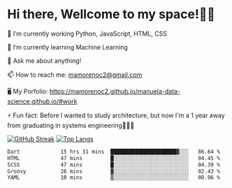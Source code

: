 # Hi there, Wellcome to my space!✌🏾

🔭 I’m currently working Python, JavaScript, HTML, CSS

🌱 I’m currently learning Machine Learning

💬 Ask me about anything!

📫 How to reach me: mamorenoc2@gmail.com

🖥️ My Porfolio: https://mamorenoc2.github.io/manuela-data-science.github.io/#work

⚡ Fun fact: Before I wanted to study architecture, but now I'm a 1 year away from graduating in systems engineering🤣🤣🤣

[![GitHub Streak](https://streak-stats.demolab.com/?user=mamorenoc2&theme=tokyonight_duo)](https://git.io/streak-stats)                 [![Top Langs](https://github-readme-stats.vercel.app/api/top-langs/?username=mamorenoc2&layout=compact&theme=tokyonight)](https://github.com/anuraghazra/github-readme-stats)

<!--START_SECTION:waka-->

```txt
Dart             15 hrs 31 mins  █████████████████████▓░░░   86.64 %
HTML             47 mins         █░░░░░░░░░░░░░░░░░░░░░░░░   04.45 %
SCSS             47 mins         █░░░░░░░░░░░░░░░░░░░░░░░░   04.39 %
Groovy           26 mins         ▓░░░░░░░░░░░░░░░░░░░░░░░░   02.43 %
YAML             10 mins         ▒░░░░░░░░░░░░░░░░░░░░░░░░   00.96 %
```

<!--END_SECTION:waka-->
